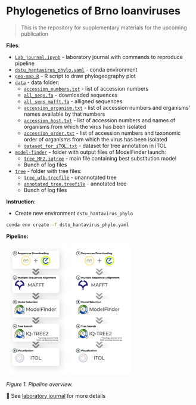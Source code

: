 # Phylogenetics of Brno loanviruses

> This is the repository for supplementary materials for the upcoming publication

**Files**:
- [`Lab_journal.ipynb`](https://github.com/PopovIILab/PhoBl/blob/main/Lab_journal.ipynb) - laboratory journal with commands to reproduce pipeline
- [`dstu_hantavirus_phylo.yaml`](https://github.com/PopovIILab/PhoBl/blob/main/dstu_hantavirus_phylo.yaml) - conda environment
- [`geo-map.R`](https://github.com/PopovIILab/PhoBl/blob/main/geo-map.R) - R script to draw phylogeography plot
- [`data`](https://github.com/PopovIILab/PhoBl/tree/main/data) - data folder:
  - [`accession_numbers.txt`](https://github.com/PopovIILab/PhoBl/blob/main/data/accession_numbers.txt) - list of accession numbers
  - [`all_seqs.fa`](https://github.com/PopovIILab/PhoBl/blob/main/data/all_seqs.fa) - downloaded sequences
  - [`all_seqs_mafft.fa`](https://github.com/PopovIILab/PhoBl/blob/main/data/all_seqs_mafft.fa) - alligned sequences
  - [`accession_organism.txt`](https://github.com/PopovIILab/PhoBl/blob/main/data/accession_organism.txt) - list of accession numbers and organisms' names available by that numbers
  - [`accession_host.txt`](https://github.com/PopovIILab/PhoBl/blob/main/data/accession_host.txt) - list of accession numbers and names of organisms from which the virus has been isolated
  - [`accession_order.txt`](https://github.com/PopovIILab/PhoBl/blob/main/data/accession_order.txt) - list of accession numbers and taxonomic order of organisms from which the virus has been isolated
  - [`dataset_for_iTOL.txt`](https://github.com/PopovIILab/PhoBl/blob/main/data/dataset_for_iTOL.txt) - dataset for tree annotation in iTOL
- [`model-finder`](https://github.com/PopovIILab/PhoBl/tree/main/model-finder) - folder with output files of ModelFinder launch:
  - [`tree_MF2.iqtree`](https://github.com/PopovIILab/PhoBl/blob/main/model-finder/tree_MF2.iqtree) - main file containing best substitution model
  - Bunch of log files
- [`tree`](https://github.com/PopovIILab/PhoBl/tree/main/tree) - folder with tree files:
  - [`tree_ufb.treefile`](https://github.com/PopovIILab/PhoBl/blob/main/tree/tree_ufb.treefile) - unannotated tree
  - [`annotated_tree.treefile`](https://github.com/PopovIILab/PhoBl/blob/main/tree/annotated_tree.treefile) - annotated tree
  - Bunch of log files

**Instruction**:
- Create new environment `dstu_hantavirus_phylo`
```bash
conda env create -f dstu_hantavirus_phylo.yaml
```

**Pipeline:**

<img src="https://github.com/PopovIILab/PhoBl/blob/main/imgs/m_and_ms.png#gh-light-mode-only" width="33%"/>
<img src="https://github.com/PopovIILab/PhoBl/blob/main/imgs/m_and_ms_dark.png#gh-dark-mode-only" width="33%"/>

_Figure 1. Pipeline overview._

📝 See [laboratory journal](https://github.com/PopovIILab/PhoBl/blob/main/Lab_journal.ipynb) for more details
